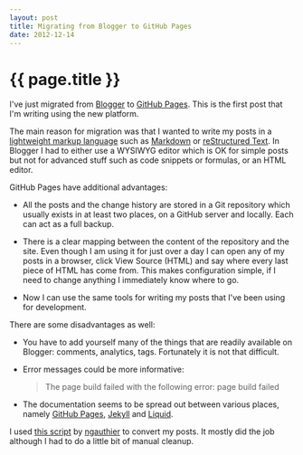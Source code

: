 ```yaml
---
layout: post
title: Migrating from Blogger to GitHub Pages
date: 2012-12-14
---
```


{{ page.title }}
================

I've just migrated from [Blogger](http://www.blogger.com/) to
[GitHub Pages](http://pages.github.com/). This is the first post
that I'm writing using the new platform.

The main reason for migration was that I wanted to write my posts in a
[lightweight markup language](http://en.wikipedia.org/wiki/Lightweight_markup_language)
such as [Markdown](http://en.wikipedia.org/wiki/Markdown) or
[reStructured Text](http://en.wikipedia.org/wiki/ReStructuredText).
In Blogger I had to either use a WYSIWYG editor which is OK for simple posts
but not for advanced stuff such as code snippets or formulas, or an HTML
editor.

GitHub Pages have additional advantages:

* All the posts and the change history are stored in a Git repository which
  usually exists in at least two places, on a GitHub server and locally.
  Each can act as a full backup.

* There is a clear mapping between the content of the repository and the
  site. Even though I am using it for just over a day I can open any of my
  posts in a browser, click View Source (HTML) and say where every last
  piece of HTML has come from. This makes configuration simple, if I need
  to change anything I immediately know where to go.

* Now I can use the same tools for writing my posts that I've been using for
  development.

There are some disadvantages as well:

* You have to add yourself many of the things that are readily available on
  Blogger: comments, analytics, tags. Fortunately it is not that difficult.

* Error messages could be more informative:

  > The page build failed with the following error:
  > page build failed

* The documentation seems to be spread out between various places, namely
  [GitHub Pages](http://pages.github.com/),
  [Jekyll](https://github.com/mojombo/jekyll) and
  [Liquid](http://liquidmarkup.org/).

I used [this script](https://gist.github.com/1506614) by
[ngauthier](https://github.com/ngauthier) to convert my posts.
It mostly did the job although I had to do a little bit of manual cleanup.
